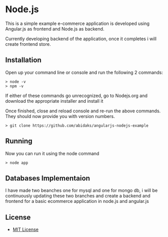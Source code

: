# Node.js

This is a simple example e-commerce application is developed using Angular.js as frontend and Node.js as backend.

Currently developing backend of the application, once it completes i will create frontend store.

## Installation

Open up your command line or console and run the following 2 commands:
```
> node -v
> npm -v
```
If either of these commands go unrecognized, go to Nodejs.org and download the appropriate installer and install it

Once finished, close and reload console and re-run the above commands. They should now provide you with version numbers.

```
> git clone https://github.com/abidaks/angularjs-nodejs-example
```

## Running
Now you can run it using the node command

```
> node app
```

## Databases Implementaion
I have made two beanches one for mysql and one for mongo db, i will be continuously updating these two branches and create a backend and frontend for a basic ecommerce application in node.js and angular.js

## License

* [MIT License](https://opensource.org/licenses/MIT)
